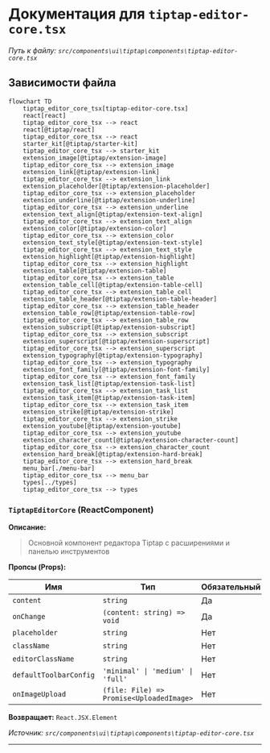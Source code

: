 # Документация для `tiptap-editor-core.tsx`

*Путь к файлу: `src/components\ui\tiptap\components\tiptap-editor-core.tsx`*

## Зависимости файла

```mermaid
flowchart TD
    tiptap_editor_core_tsx[tiptap-editor-core.tsx]
    react[react]
    tiptap_editor_core_tsx --> react
    react[@tiptap/react]
    tiptap_editor_core_tsx --> react
    starter_kit[@tiptap/starter-kit]
    tiptap_editor_core_tsx --> starter_kit
    extension_image[@tiptap/extension-image]
    tiptap_editor_core_tsx --> extension_image
    extension_link[@tiptap/extension-link]
    tiptap_editor_core_tsx --> extension_link
    extension_placeholder[@tiptap/extension-placeholder]
    tiptap_editor_core_tsx --> extension_placeholder
    extension_underline[@tiptap/extension-underline]
    tiptap_editor_core_tsx --> extension_underline
    extension_text_align[@tiptap/extension-text-align]
    tiptap_editor_core_tsx --> extension_text_align
    extension_color[@tiptap/extension-color]
    tiptap_editor_core_tsx --> extension_color
    extension_text_style[@tiptap/extension-text-style]
    tiptap_editor_core_tsx --> extension_text_style
    extension_highlight[@tiptap/extension-highlight]
    tiptap_editor_core_tsx --> extension_highlight
    extension_table[@tiptap/extension-table]
    tiptap_editor_core_tsx --> extension_table
    extension_table_cell[@tiptap/extension-table-cell]
    tiptap_editor_core_tsx --> extension_table_cell
    extension_table_header[@tiptap/extension-table-header]
    tiptap_editor_core_tsx --> extension_table_header
    extension_table_row[@tiptap/extension-table-row]
    tiptap_editor_core_tsx --> extension_table_row
    extension_subscript[@tiptap/extension-subscript]
    tiptap_editor_core_tsx --> extension_subscript
    extension_superscript[@tiptap/extension-superscript]
    tiptap_editor_core_tsx --> extension_superscript
    extension_typography[@tiptap/extension-typography]
    tiptap_editor_core_tsx --> extension_typography
    extension_font_family[@tiptap/extension-font-family]
    tiptap_editor_core_tsx --> extension_font_family
    extension_task_list[@tiptap/extension-task-list]
    tiptap_editor_core_tsx --> extension_task_list
    extension_task_item[@tiptap/extension-task-item]
    tiptap_editor_core_tsx --> extension_task_item
    extension_strike[@tiptap/extension-strike]
    tiptap_editor_core_tsx --> extension_strike
    extension_youtube[@tiptap/extension-youtube]
    tiptap_editor_core_tsx --> extension_youtube
    extension_character_count[@tiptap/extension-character-count]
    tiptap_editor_core_tsx --> extension_character_count
    extension_hard_break[@tiptap/extension-hard-break]
    tiptap_editor_core_tsx --> extension_hard_break
    menu_bar[./menu-bar]
    tiptap_editor_core_tsx --> menu_bar
    types[../types]
    tiptap_editor_core_tsx --> types
```

### `TiptapEditorCore` (ReactComponent)

**Описание:**

> Основной компонент редактора Tiptap с расширениями и панелью инструментов

**Пропсы (Props):**

| Имя | Тип | Обязательный | Описание |
|---|---|---|---|
| `content` | `string` | Да |  |
| `onChange` | `(content: string) => void` | Да |  |
| `placeholder` | `string` | Нет |  |
| `className` | `string` | Нет |  |
| `editorClassName` | `string` | Нет |  |
| `defaultToolbarConfig` | `'minimal' \| 'medium' \| 'full'` | Нет |  |
| `onImageUpload` | `(file: File) => Promise<UploadedImage>` | Нет |  |

**Возвращает:** `React.JSX.Element`

*Источник: `src/components\ui\tiptap\components\tiptap-editor-core.tsx`*

---
